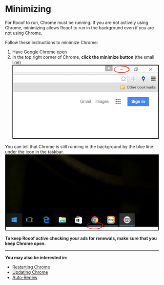 # Minimizing

For Rooof to run, Chrome must be running. If you are not actively using Chrome, minimizing allows Rooof to run in the background even if you are not using Chrome.

Follow these instructions to minimize Chrome:
1. Have Google Chrome open
2. In the top right corner of Chrome, **click the minimize button** (the small line)
![](chrome4.jpg)

You can tell that Chrome is still running in the background by the blue line under the icon in the taskbar.<br>
![](chrome5.jpg)

**To keep Rooof active checking your ads for renewals, make sure that you keep Chrome open.**

---

**You may also be interested in:**
- [Restarting Chrome](http://docs.rooof.com/restartingchrome_md.html)
- [Updating Chrome](http://docs.rooof.com/updatingchrome_md.html)
- [Auto-Renew](http://docs.rooof.com/auto-renew.html)